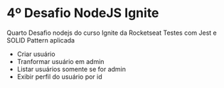 # 4º Desafio NodeJS Ignite
Quarto Desafio nodejs do curso Ignite da Rocketseat
Testes com Jest e SOLID Pattern aplicada

- Criar usuário
- Tranformar usuário em admin
- Listar usuários somente se for admin
- Exibir perfil do usuário por id

